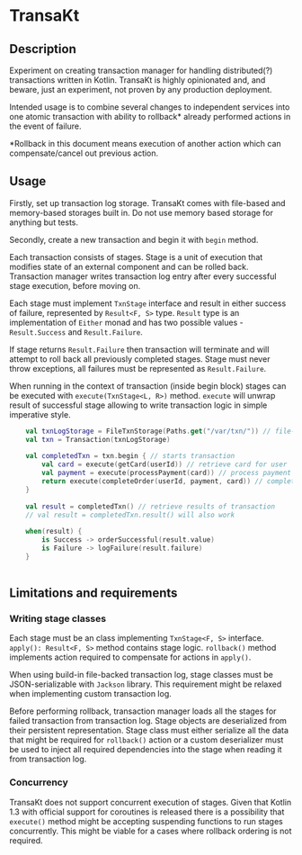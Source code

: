# TransaKt

## Description

Experiment on creating transaction manager for handling distributed(?) transactions written in Kotlin.
TransaKt is highly opinionated and, and beware, just an experiment, not proven by any production deployment.

Intended usage is to combine several changes to independent services into one atomic transaction 
with ability to rollback* already performed actions in the event of failure.

\*Rollback in this document means execution of another action which can compensate/cancel out previous action.

## Usage

Firstly, set up transaction log storage. TransaKt comes with file-based and memory-based storages built in.
Do not use memory based storage for anything but tests.

Secondly, create a new transaction and begin it with `begin` method.  

Each transaction consists of stages. Stage is a unit of execution that modifies state of an external component and 
can be rolled back. Transaction manager writes transaction log entry after every successful stage execution, before moving on.  

Each stage must implement `TxnStage` interface and result in either success of failure, represented 
by `Result<F, S>` type. `Result` type is an implementation of `Either` monad and has two possible values - 
`Result.Success` and `Result.Failure`.

If stage returns `Result.Failure` then transaction will terminate and will attempt to roll back all previously completed
stages. Stage must never throw exceptions, all failures must be represented as `Result.Failure`.

When running in the context of transaction (inside begin block) stages can be executed with `execute(TxnStage<L, R>)` method. 
`execute` will unwrap result of successful stage allowing to write transaction logic in simple imperative style.

```kotlin
    val txnLogStorage = FileTxnStorage(Paths.get("/var/txn/")) // file-based transaction log
    val txn = Transaction(txnLogStorage)
    
    val completedTxn = txn.begin { // starts transaction
        val card = execute(getCard(userId)) // retrieve card for user
        val payment = execute(processPayment(card)) // process payment for card contents
        return execute(completeOrder(userId, payment, card)) // complete order 
    }
    
    val result = completedTxn() // retrieve results of transaction
    // val result = completedTxn.result() will also work
    
    when(result) {
        is Success -> orderSuccessful(result.value)
        is Failure -> logFailure(result.failure)
    }
    
```

## Limitations and requirements

### Writing stage classes

Each stage must be an class implementing `TxnStage<F, S>` interface. `apply(): Result<F, S>` method contains
stage logic. `rollback()` method implements action required to compensate for actions in `apply()`.

When using build-in file-backed transaction log, stage classes must be JSON-serializable with `Jackson` library. 
This requirement might be relaxed when implementing custom transaction log.

Before performing rollback, transaction manager loads all the stages for failed transaction from transaction log.
Stage objects are deserialized from their persistent representation. Stage class must either serialize all the data 
that might be required for `rollback()` action or a custom deserializer must be used to inject all required dependencies 
into the stage when reading it from transaction log.

### Concurrency

TransaKt does not support concurrent execution of stages. Given that Kotlin 1.3 with official support for coroutines
is released there is a possibility that `execute()` method might be accepting suspending functions to run stages
concurrently. This might be viable for a cases where rollback ordering is not required. 
